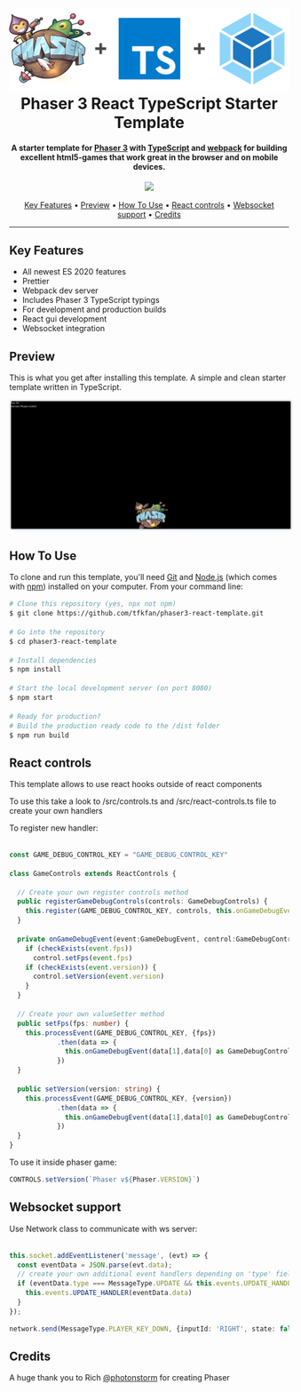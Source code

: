 <h1 align="center">
  <br>
  <a href="https://github.com/tfkfan/phaser3-react-template#readme"><img src="readme/header.png" alt="header" width="600"></a>
  <br>
  Phaser 3 React TypeScript Starter Template
  <br>
</h1>

<h4 align="center">
A starter template for <a href="https://phaser.io/" target="_blank" >Phaser 3</a> with <a href="https://www.typescriptlang.org/index.html" target="_blank" >TypeScript</a> and <a href="https://webpack.js.org/" target="_blank" >webpack</a> for building excellent html5-games that work great in the browser and on mobile devices.</h4>

<p align="center">
  <a href="https://opensource.org/licenses/MIT" title="License: MIT" >
    <img src="https://img.shields.io/badge/License-MIT-greenbright.svg?style=flat-square">
  </a>
</p>

<p align="center">
  <a href="#key-features">Key Features</a> •
  <a href="#preview">Preview</a> •
  <a href="#how-to-use">How To Use</a> •
  <a href="#react-controls">React controls</a> •
  <a href="#websocket-support">Websocket support</a> •
  <a href="#credits">Credits</a>
</p>

---

## Key Features

- All newest ES 2020 features
- Prettier
- Webpack dev server
- Includes Phaser 3 TypeScript typings
- For development and production builds
- React gui development
- Websocket integration

## Preview

This is what you get after installing this template. A simple and clean starter template written in TypeScript. 

<img src="readme/build.png" width="640" style='border: 0.25em solid #e1e4e8;border-radius: 5px;'/>

## How To Use

To clone and run this template, you'll need [Git](https://git-scm.com) and [Node.js](https://nodejs.org/en/download/) (which comes with [npm](http://npmjs.com)) installed on your computer. From your command line:

```bash
# Clone this repository (yes, npx not npm)
$ git clone https://github.com/tfkfan/phaser3-react-template.git

# Go into the repository
$ cd phaser3-react-template

# Install dependencies
$ npm install

# Start the local development server (on port 8080)
$ npm start

# Ready for production?
# Build the production ready code to the /dist folder
$ npm run build
```

## React controls

This template allows to use react hooks outside of react components

To use this take a look to /src/controls.ts and /src/react-controls.ts file to create your own handlers

To register new handler:
```typescript

const GAME_DEBUG_CONTROL_KEY = "GAME_DEBUG_CONTROL_KEY"

class GameControls extends ReactControls {

  // Create your own register controls method
  public registerGameDebugControls(controls: GameDebugControls) {
    this.register(GAME_DEBUG_CONTROL_KEY, controls, this.onGameDebugEvent)
  }

  private onGameDebugEvent(event:GameDebugEvent, control:GameDebugControls){
    if (checkExists(event.fps))
      control.setFps(event.fps)
    if (checkExists(event.version)) {
      control.setVersion(event.version)
    }
  }

  // Create your own valueSetter method
  public setFps(fps: number) {
    this.processEvent(GAME_DEBUG_CONTROL_KEY, {fps})
            .then(data => {
              this.onGameDebugEvent(data[1],data[0] as GameDebugControls)
            })
  }

  public setVersion(version: string) {
    this.processEvent(GAME_DEBUG_CONTROL_KEY, {version})
            .then(data => {
              this.onGameDebugEvent(data[1],data[0] as GameDebugControls)
            })
  }
}
```

To use it inside phaser game:

```typescript
CONTROLS.setVersion(`Phaser v${Phaser.VERSION}`)
```
## Websocket support

Use Network class to communicate with ws server:

```typescript

this.socket.addEventListener('message', (evt) => {
  const eventData = JSON.parse(evt.data);
  // create your own additional event handlers depending on 'type' field inside data json
  if (eventData.type === MessageType.UPDATE && this.events.UPDATE_HANDLER) {
    this.events.UPDATE_HANDLER(eventData.data)
  }
});
```

```typescript
network.send(MessageType.PLAYER_KEY_DOWN, {inputId: 'RIGHT', state: false});
```

## Credits

A huge thank you to Rich [@photonstorm](https://github.com/photonstorm) for creating Phaser
